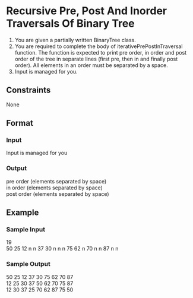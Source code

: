 # Recursive Pre, Post And Inorder Traversals Of Binary Tree

1. You are given a partially written BinaryTree class.
2. You are required to complete the body of iterativePrePostInTraversal function. The function is expected to print pre order, in order and post order of the tree in separate lines (first pre, then in and finally post order). All elements in an order must be separated by a space.
3. Input is managed for you.

## Constraints
None

## Format
### Input
Input is managed for you

### Output
pre order (elements separated by space)  
in order (elements separated by space)  
post order (elements separated by space)

## Example
### Sample Input

19  
50 25 12 n n 37 30 n n n 75 62 n 70 n n 87 n n

### Sample Output
50 25 12 37 30 75 62 70 87  
12 25 30 37 50 62 70 75 87   
12 30 37 25 70 62 87 75 50  
